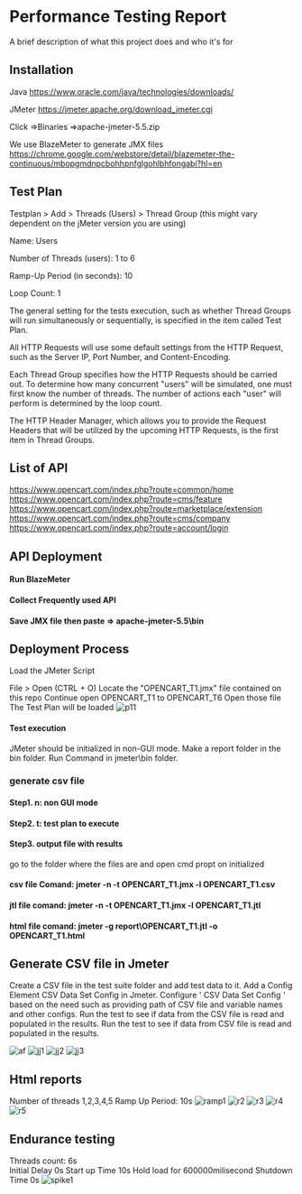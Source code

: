 
# Performance Testing Report

A brief description of what this project does and who it's for


## Installation



Java
https://www.oracle.com/java/technologies/downloads/

JMeter
https://jmeter.apache.org/download_jmeter.cgi

Click =>Binaries
=>apache-jmeter-5.5.zip

We use BlazeMeter to generate JMX files
https://chrome.google.com/webstore/detail/blazemeter-the-continuous/mbopgmdnpcbohhpnfglgohlbhfongabi?hl=en
    
## Test Plan
Testplan > Add > Threads (Users) > Thread Group (this might vary dependent on the jMeter version you are using)

Name: Users

Number of Threads (users): 1 to 6

Ramp-Up Period (in seconds): 10

Loop Count: 1

The general setting for the tests execution, such as whether Thread Groups will run simultaneously or sequentially, is specified in the item called Test Plan.

All HTTP Requests will use some default settings from the HTTP Request, such as the Server IP, Port Number, and Content-Encoding.

Each Thread Group specifies how the HTTP Requests should be carried out. To determine how many concurrent "users" will be simulated, one must first know the number of threads. The number of actions each "user" will perform is determined by the loop count.

The HTTP Header Manager, which allows you to provide the Request Headers that will be utilized by the upcoming HTTP Requests, is the first item in Thread Groups.




## List of API

https://www.opencart.com/index.php?route=common/home
https://www.opencart.com/index.php?route=cms/feature
https://www.opencart.com/index.php?route=marketplace/extension
https://www.opencart.com/index.php?route=cms/company
https://www.opencart.com/index.php?route=account/login
## API Deployment

#### Run BlazeMeter

#### Collect Frequently used API

#### Save JMX file then paste => apache-jmeter-5.5\bin




## Deployment Process
Load the JMeter Script

File > Open (CTRL + O)
Locate the "OPENCART_T1.jmx" file contained on this repo
Continue open OPENCART_T1 to OPENCART_T6
Open those file
The Test Plan will be loaded
![p11](https://user-images.githubusercontent.com/45315685/206380318-ef01e209-0216-41f4-81f9-a85a215d1f40.jpg)

#### Test execution
JMeter should be initialized in non-GUI mode.
Make a report folder in the bin folder.
Run Command in jmeter\bin folder.

### generate csv file
#### Step1. n: non GUI mode
#### Step2. t: test plan to execute
#### Step3. output file with results

go to the folder where the files are and open cmd propt on initialized
#### csv file Comand:  jmeter -n -t  OPENCART_T1.jmx -l OPENCART_T1.csv
#### jtl file comand:  jmeter -n -t  OPENCART_T1.jmx -l OPENCART_T1.jtl
#### html file comand: jmeter -g report\OPENCART_T1.jtl -o OPENCART_T1.html
 
## Generate CSV file in Jmeter

Create a CSV file in the test suite folder and add test data to it.
Add a Config Element CSV Data Set Config in Jmeter.
Configure ' CSV Data Set Config ' based on the need such as providing path of CSV file and variable names and other configs.
Run the test to see if data from the CSV file is read and populated in the results.
Run the test to see if data from CSV file is read and populated in the results.

![af](https://user-images.githubusercontent.com/45315685/206388579-af9b1bcc-503f-43bc-a7b0-36ddc6403c81.PNG)
![jj1](https://user-images.githubusercontent.com/45315685/206388883-e31067fa-b508-4352-92ea-37022e1aaab8.jpg)
![jj2](https://user-images.githubusercontent.com/45315685/206388971-b623c0d8-5fe7-43ba-be70-6479080e331b.jpg)
![jj3](https://user-images.githubusercontent.com/45315685/206389093-05df0ce2-6d30-4df6-b2b8-9c73110877e2.jpg)

## Html reports
Number of threads 1,2,3,4,5
Ramp Up Period: 10s
![ramp1](https://user-images.githubusercontent.com/45315685/206390358-15f57200-4ff2-48c9-9c9a-1c0403641cfc.jpg)
![r2](https://user-images.githubusercontent.com/45315685/206390675-44f138bf-b2be-4e80-a9e7-30853a77974b.jpg)
![r3](https://user-images.githubusercontent.com/45315685/206390726-39224944-f3f3-4c61-aa95-d39b6f69a9cc.jpg)
![r4](https://user-images.githubusercontent.com/45315685/206390789-c47dc56e-42e0-46f2-9f0f-95f1bfd70b70.jpg)
![r5](https://user-images.githubusercontent.com/45315685/206390952-16dbe323-cc92-44ae-a37b-7a84003e1514.jpg)

## Endurance testing
Threads count: 6s  
Initial Delay 0s
Start up Time 10s 
Hold load for 600000milisecond
Shutdown Time 0s
![spike1](https://user-images.githubusercontent.com/45315685/206393247-c1922edd-974e-426a-98c0-02e914dda246.jpg)







